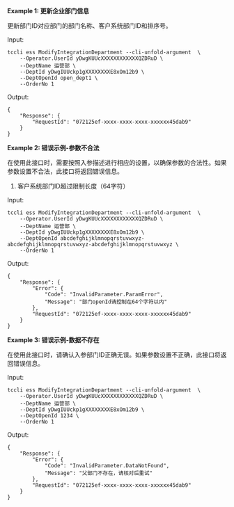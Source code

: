 **Example 1: 更新企业部门信息**

更新部门ID对应部门的部门名称、客户系统部门ID和排序号。

Input: 

```
tccli ess ModifyIntegrationDepartment --cli-unfold-argument  \
    --Operator.UserId yDwgKUUcXXXXXXXXXXXXQZDRuD \
    --DeptName 运营部 \
    --DeptId yDwgIUUckp1gXXXXXXXXE8xOm12b9 \
    --DeptOpenId open_dept1 \
    --OrderNo 1
```

Output: 
```
{
    "Response": {
        "RequestId": "072125ef-xxxx-xxxx-xxxx-xxxxxx45dab9"
    }
}
```

**Example 2: 错误示例-参数不合法**

在使用此接口时，需要按照入参描述进行相应的设置，以确保参数的合法性。如果参数设置不合法，此接口将返回错误信息。
1. 客户系统部门ID超过限制长度（64字符）

Input: 

```
tccli ess ModifyIntegrationDepartment --cli-unfold-argument  \
    --Operator.UserId yDwgKUUcXXXXXXXXXXXXQZDRuD \
    --DeptName 运营部 \
    --DeptId yDwgIUUckp1gXXXXXXXXE8xOm12b9 \
    --DeptOpenId abcdefghijklmnopqrstuvwxyz-abcdefghijklmnopqrstuvwxyz-abcdefghijklmnopqrstuvwxyz \
    --OrderNo 1
```

Output: 
```
{
    "Response": {
        "Error": {
            "Code": "InvalidParameter.ParamError",
            "Message": "部门openId请控制在64个字符以内"
        },
        "RequestId": "072125ef-xxxx-xxxx-xxxx-xxxxxx45dab9"
    }
}
```

**Example 3: 错误示例-数据不存在**

在使用此接口时，请确认入参部门ID正确无误。如果参数设置不正确，此接口将返回错误信息。

Input: 

```
tccli ess ModifyIntegrationDepartment --cli-unfold-argument  \
    --Operator.UserId yDwgKUUcXXXXXXXXXXXXQZDRuD \
    --DeptName 运营部 \
    --DeptId yDwgIUUckp1gXXXXXXXXE8xOm12b9 \
    --DeptOpenId 1234 \
    --OrderNo 1
```

Output: 
```
{
    "Response": {
        "Error": {
            "Code": "InvalidParameter.DataNotFound",
            "Message": "父部门不存在，请核对后重试"
        },
        "RequestId": "072125ef-xxxx-xxxx-xxxx-xxxxxx45dab9"
    }
}
```

